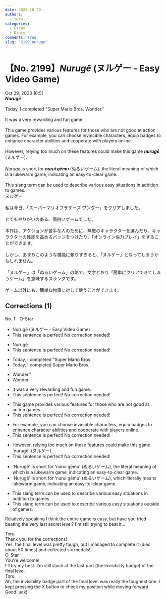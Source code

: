 ```yaml
---
date: 2023-10-29
authors:
  - toru
categories:
  - Essay
  - Diary
comments: true
slug: "2199_nuruge"
---
```


# 【No. 2199】<strong><em>Nurugē</em></strong> (ヌルゲー - Easy Video Game)
<div class="date">Oct 29, 2023 16:51</div>
<div id="post"><div id="body_show_ori">
<strong><em>Nurugē</em></strong><br/><br/>Today, I completed "Super Mario Bros. Wonder."<br/><br/>It was a very rewarding and fun game.<br/><br/>This game provides various features for those who are not good at action games. For example, you can choose invincible characters, equip badges to enhance character abilities and cooperate with players online.<br/><br/>However, relying too much on these features could make this game <strong><em>nurugē</em></strong> (ヌルゲー).<br/><br/><em>Nurugē</em> is short for <strong><em>nurui gēmu</em></strong> (ぬるいゲーム), the literal meaning of which is a lukewarm game, indicating an easy-to-clear game.<br/><br/>This slang term can be used to describe various easy situations in addition to games.
</div></div>

<!-- more -->

<div id="post_ja"><div id="body_show_mo">
ヌルゲー<br/><br/>私は今日、「スーパーマリオブラザーズ ワンダー」をクリアしました。<br/><br/>とてもやりがいのある、面白いゲームでした。<br/><br/>本作は、アクションが苦手な人のために、無敵のキャラクターを選んだり、キャラクターの性能を高めるバッジをつけたり、「オンライン協力プレイ」をすることができます。<br/><br/>しかし、あまりこのような機能に頼りすぎると、「ヌルゲー」となってしまうかもしれません。<br/><br/>「ヌルゲー」は「ぬるいゲーム」の略で、文字どおり「簡単にクリアできてしまうゲーム」を意味するスラングです。<br/><br/>ゲーム以外にも、簡単な物事に対して使うことができます。
</div></div>

## Corrections (1)
<div id="block"><div class="first_name"> No. 1　<span class="just_name">O-Star</span></div><div id="block2">
<ul class="correction_field">
<li class="incorrect">Nurugē (ヌルゲー - Easy Video Game)</li>
<li class="corrected perfect">This sentence is perfect! No correction needed!</li>
</ul>
<ul class="correction_field">
<li class="incorrect">Nurugē</li>
<li class="corrected perfect">This sentence is perfect! No correction needed!</li>
</ul>
<ul class="correction_field">
<li class="incorrect">Today, I completed "Super Mario Bros.</li>
<li class="corrected correct">
Today, I completed <span class="f_bold">Super </span>Mario Bros.
</li>
</ul>
<ul class="correction_field">
<li class="incorrect">Wonder."</li>
<li class="corrected correct">
<span class="f_bold">Wonder.</span>
</li>
</ul>
<ul class="correction_field">
<li class="incorrect">It was a very rewarding and fun game.</li>
<li class="corrected perfect">This sentence is perfect! No correction needed!</li>
</ul>
<ul class="correction_field">
<li class="incorrect">This game provides various features for those who are not good at action games.</li>
<li class="corrected perfect">This sentence is perfect! No correction needed!</li>
</ul>
<ul class="correction_field">
<li class="incorrect">For example, you can choose invincible characters, equip badges to enhance character abilities and cooperate with players online.</li>
<li class="corrected perfect">This sentence is perfect! No correction needed!</li>
</ul>
<ul class="correction_field">
<li class="incorrect">However, relying too much on these features could make this game 'nurugē' (ヌルゲー).</li>
<li class="corrected perfect">This sentence is perfect! No correction needed!</li>
</ul>
<ul class="correction_field">
<li class="incorrect">'Nurugē' is short for 'nurui gēmu' (ぬるいゲーム), the literal meaning of which is a lukewarm game, indicating an easy-to-clear game.</li>
<li class="corrected correct">
'Nurugē' is short for 'nurui gēmu' (ぬるいゲーム), <span class="f_bold">which literally means lukewarm game,</span> indicating an easy-to-clear game.
</li>
</ul>
<ul class="correction_field">
<li class="incorrect">This slang term can be used to describe various easy situations in addition to games.</li>
<li class="corrected correct">
This slang term can be used to describe various easy situations <span class="f_bold">outside of </span>games.
</li>
</ul>
<p class="comment_small">
 Relatively speaking I think the entire game is easy, but have you tried beating the very last secret level? I'm still trying to beat it...
</p>

</div><div class="name"><span class="just_name">Toru</span><br>
Thank you for the corrections!<br/>Yes, the final level was pretty tough, but I managed to complete it (died about 50 times) and collected six medals!
</div>
<div class="name"><span class="just_name">O-Star</span><br>
You're welcome!<br/>I'll try my best. I'm still stuck at the last part (the Invisibility badge) of the final level.
</div>
<div class="name"><span class="just_name">Toru</span><br>
Ah, the invisibility badge part of the final level was really the toughest one. I kept pressing the X button to check my position while moving forward. Good luck!
</div>
</div>
